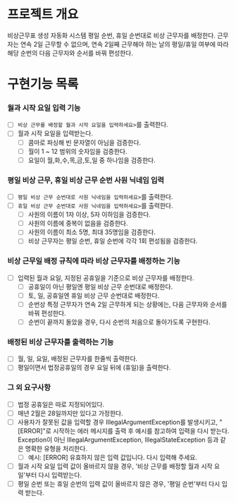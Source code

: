 # 프로젝트 개요

비상근무표 생성 자동화 시스템
평일 순번, 휴일 순번대로 비상 근무자를 배정한다.
근무자는 연속 2일 근무할 수 없으며, 연속 2일째 근무해야 하는 날의 평일/휴일 여부에 따라 해당 순번의 다음 근무자와 순서를 바꿔 편성한다.

# 구현기능 목록

### 월과 시작 요일 입력 기능

- [ ] `비상 근무를 배정할 월과 시작 요일을 입력하세요>`를 출력한다.
- [ ] 월과 시작 요일을 입력받는다.
    - [ ] 콤마로 파싱해 빈 문자열이 아님을 검증한다.
    - [ ] 월이 1 ~ 12 범위의 숫자임을 검증한다.
    - [ ] 요일이 월,화,수,목,금,토,일 중 하나임을 검증한다.

### 평일 비상 근무, 휴일 비상 근무 순번 사원 닉네임 입력

- [ ] `평일 비상 근무 순번대로 사원 닉네임을 입력하세요>`를 출력한다.
- [ ] `휴일 비상 근무 순번대로 사원 닉네임을 입력하세요>`를 출력한다.
    - [ ] 사원의 이름이 1자 이상, 5자 이하임을 검증한다.
    - [ ] 사원의 이름에 중복이 없음을 검증한다.
    - [ ] 사원의 이름이 최소 5명, 최대 35명임을 검증한다.
    - [ ] 비상 근무자는 평일 순번, 휴일 순번에 각각 1회 편성됨을 검증한다.

### 비상 근무일 배정 규칙에 따라 비상 근무자를 배정하는 기능

- [ ] 입력된 월과 요일, 지정된 공휴일을 기준으로 비상 근무자를 배정한다.
    - [ ] 공휴일이 아닌 평일엔 평일 비상 근무 순번대로 배정한다.
    - [ ] 토, 일, 공휴일엔 휴일 비상 근무 순번대로 배정한다.
    - [ ] 순번상 특정 근무자가 연속 2일 근무하게 되는 상황에는, 다음 근무자와 순서를 바꿔 편성한다.
    - [ ] 순번이 끝까지 돌았을 경우, 다시 순번의 처음으로 돌아가도록 구현한다.

### 배정된 비상 근무자를 출력하는 기능

- [ ] 월, 일, 요일, 배정된 근무자를 한줄씩 출력한다.
- [ ] 평일이면서 법정공휴일의 경우 요일 뒤에 (휴일)을 출력한다.

### 그 외 요구사항

- [ ] 법정 공휴일은 따로 지정되어있다.
- [ ] 매년 2월은 28일까지만 있다고 가정한다.
- [ ] 사용자가 잘못된 값을 입력할 경우 IllegalArgumentException를 발생시키고, "[ERROR]"로 시작하는 에러 메시지를 출력 후 예시를 참고하여 입력을 다시 받는다.
  Exception이 아닌 IllegalArgumentException, IllegalStateException 등과 같은 명확한 유형을 처리한다.
    - [ ] 예시: [ERROR] 유효하지 않은 입력 값입니다. 다시 입력해 주세요.
- [ ] 월과 시작 요일 입력 값이 올바르지 않을 경우, '비상 근무를 배정할 월과 시작 요일'부터 다시 입력받는다.
- [ ] 평일 순번 또는 휴일 순번의 입력 값이 올바르지 않은 경우, '평일 순번'부터 다시 입력 받는다.